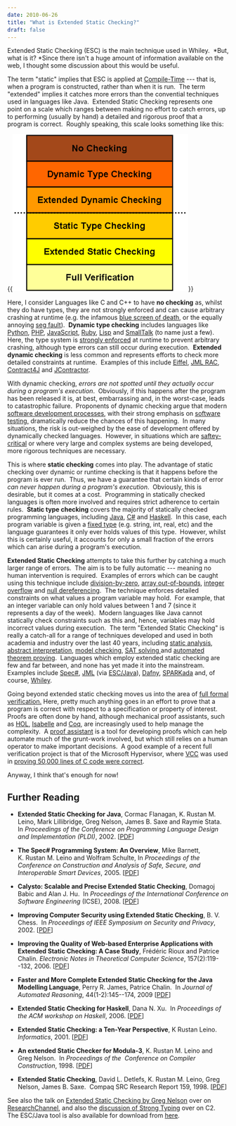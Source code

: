 ```yaml
---
date: 2010-06-26
title: "What is Extended Static Checking?"
draft: false
---
```


Extended Static Checking (ESC) is the main technique used in Whiley.  *But, what is it? *Since there isn't a huge amount of information available on the web, I thought some discussion about this would be useful.

The term "static" implies that ESC is applied at [Compile-Time](http://en.wikipedia.org/wiki/Compile_time) --- that is, when a program is constructed, rather than when it is run.  The term "extended" implies it catches more errors than the convential techniques used in languages like Java.  Extended Static Checking represents one point on a scale which ranges between making no effort to catch errors, up to performing (usually by hand) a detailed and rigorous proof that a program is correct.  Roughly speaking, this scale looks something like this:

{{<img class="text-center" width="400px" src="/images/2010/range.png">}}

Here, I consider Languages like C and C++ to have **no checking** as, whilst they do have types, they are not strongly enforced and can cause arbitrary crashing at runtime (e.g. the infamous [blue screen of death](http://en.wikipedia.org/wiki/Blue_Screen_of_Death), or the equally annoying [seg fault](http://en.wikipedia.org/wiki/Segmentation_fault)).  **Dynamic type checking** includes languages like [Python](http://en.wikipedia.org/wiki/Python_%28programming_language%29), [PHP](http://en.wikipedia.org/wiki/PHP), [JavaScript](http://en.wikipedia.org/wiki/JavaScript), [Ruby](http://www.ruby-lang.org/en/), [Lisp](http://en.wikipedia.org/wiki/Lisp_%28programming_language%29) and [SmallTalk](http://en.wikipedia.org/wiki/Smalltalk) (to name just a few).  Here, the type system is [strongly enforced](http://en.wikipedia.org/wiki/Strongly_typed_programming_language) at runtime to prevent arbitrary crashing, although type errors can still occur during execution.  **Extended dynamic checking** is less common and represents efforts to check more detailed constraints at runtime.  Examples of this include [Eiffel](http://en.wikipedia.org/wiki/Eiffel_%28programming_language%29), [JML RAC](http://cs.nju.edu.cn/boyland/ftjp/paper_18.pdf), [Contract4J](http://www.contract4j.org/contract4j) and [JContractor](http://jcontractor.sourceforge.net/index.html).

With dynamic checking, *errors are not spotted until they actually occur during a program's execution*.  Obviously, if this happens after the program has been released it is, at best, embarrassing and, in the worst-case, leads to catastrophic failure.  Proponents of dynamic checking argue that modern [software development processes](http://en.wikipedia.org/wiki/Software_development_process), with their strong emphasis on [software testing,](http://en.wikipedia.org/wiki/Software_testing) dramatically reduce the chances of this happening.  In many situations, the risk is out-weighed by the ease of development offered by dynamically checked languages.  However, in situations which are [saftey-critical](http://en.wikipedia.org/wiki/Life-critical_system) or where very large and complex systems are being developed, more rigorous techniques are necessary.

This is where **static checking** comes into play. The  advantage of static checking over dynamic or runtime checking is that it  happens before the program is ever run.  Thus, we have a guarantee that certain kinds of error *can never happen during a program's execution*.  Obviously, this is desirable, but it comes at a cost.  Programming in statically checked languages is often more involved and requires strict adherence to certain rules.  **Static type checking** covers the majority of statically checked programming languages, including [Java](http://en.wikipedia.org/wiki/Haskell_%28programming_language%29), [C#](http://en.wikipedia.org/wiki/C_Sharp_%28programming_language%29) and [Haskell](http://en.wikipedia.org/wiki/Haskell_%28programming_language%29).  In this case, each program variable is given a [fixed type](http://en.wikipedia.org/wiki/Type_system) (e.g. string, int, real, etc) and the language guarantees it only ever holds values of this type.  However, whilst this is certainly useful, it accounts for only a small fraction of the errors which can arise during a program's execution.

**Extended Static Checking** attempts to take this further by catching a much larger range of errors.  The aim is to be fully automatic --- meaning no human intervention is required.  Examples of errors which can be caught using this technique include [division-by-zero](http://en.wikipedia.org/wiki/Division_by_zero), [array out-of-bounds](http://en.wikipedia.org/wiki/Bounds_checking), [integer overflow](http://en.wikipedia.org/wiki/Integer_overflow) and [null dereferencing](http://en.wikipedia.org/wiki/Pointer_%28computing%29#Null_pointer).  The technique enforces detailed constraints on what values a program variable may hold.  For example, that an integer variable can only hold values between 1 and 7 (since it represents a day of the week).  Modern languages like Java cannot statically check constraints such as this and, hence, variables may hold incorrect values during execution.  The term "Extended Static Checking" is really a catch-all for a range of techniques developed and used in both academia and industry over the last 40 years, including [static analysis](http://en.wikipedia.org/wiki/Static_code_analysis), [abstract interpretation](http://en.wikipedia.org/wiki/Abstract_interpretation), [model checking](http://en.wikipedia.org/wiki/Model_checking), [SAT solving ](http://en.wikipedia.org/wiki/Satisfiability_Modulo_Theories)and [automated theorem proving](http://en.wikipedia.org/wiki/Automated_theorem_proving).  Languages which employ extended static checking are few and far between, and none has yet made it into the mainstream.  Examples include [Spec#](http://research.microsoft.com/en-us/projects/specSharp//), [JML](http://www.cs.ucf.edu/~leavens/JML/) (via [ESC/Java](http://secure.ucd.ie/products/opensource/ESCJava2/)), [Dafny](http://research.microsoft.com/en-us/projects/dafny/), [SPARKada](http://www.sparkada.com/) and, of course, [Whiley](http://whiley.org).

Going beyond extended static checking moves us into the area of [full formal verification.](http://en.wikipedia.org/wiki/Formal_verification) Here, pretty much anything goes in an effort to prove that a program is correct with respect to a specification or property of interest.  Proofs are often done by hand, although mechanical proof assistants, such as [HOL](http://en.wikipedia.org/wiki/HOL_theorem_prover), [Isabelle](http://en.wikipedia.org/wiki/Isabelle_(theorem_prover)) and [Coq](http://en.wikipedia.org/wiki/Coq), are increasingly used to help manage the complexity.  A [proof assistant](http://en.wikipedia.org/wiki/Interactive_theorem_proving) is a tool for developing proofs which can help automate much of the grunt-work involved, but which still relies on a human operator to make important decisions.  A good example of a recent full verification project is that of the Microsoft Hypervisor, where [VCC](http://citeseerx.ist.psu.edu/viewdoc/download?doi=10.1.1.150.2420&rep=rep1&type=pdf) was used in [proving 50,000 lines of C code were correct](http://www.microsoft.eu/Futures/Viewer/tabid/64/articleType/ArticleView/articleId/254/categoryId/16/Menu/1/Verifying-50000-lines-of-C-code.aspx).

Anyway, I think that's enough for now!
## Further Reading

   * **Extended Static Checking for Java**, Cormac Flanagan, K. Rustan M. Leino, Mark Lillibridge, Greg Nelson, James B. Saxe and Raymie Stata.  In *Proceedings of the Conference on Programming Language Design and Implementation (PLDI)*, 2002. [[PDF](http://citeseerx.ist.psu.edu/viewdoc/download?doi=10.1.1.113.9957&rep=rep1&type=pdf)]

   * **The  Spec# Programming System: An Overview**, Mike Barnett,  K. Rustan M. Leino  and Wolfram Schulte, In *Proceedings of the Conference on  Construction  and Analysis of Safe, Secure, and Interoperable Smart Devices*,  2005. [[PDF](http://citeseerx.ist.psu.edu/viewdoc/download?doi=10.1.1.70.1523&rep=rep1&type=pdf)]

   * **Calysto: Scalable and Precise Extended Static Checking**, Domagoj Babic and Alan J. Hu.  In *Proceedings of the International Conference on Software Engineering* (ICSE), 2008. [[PDF](http://citeseerx.ist.psu.edu/viewdoc/download?doi=10.1.1.118.5765&rep=rep1&type=pdfhttp://citeseerx.ist.psu.edu/viewdoc/download?doi=10.1.1.118.5765&rep=rep1&type=pdf)]

   * **Improving Computer Security using Extended Static Checking**, B. V. Chess.  In *Proceedings of IEEE Symposium on Security and Privacy*, 2002. [[PDF](http://citeseerx.ist.psu.edu/viewdoc/download?doi=10.1.1.15.2090&rep=rep1&type=pdf)]

   * **Improving the Quality of Web-based Enterprise 		 Applications with Extended Static Checking: A Case 		 Study**,  Frédéric Rioux and Patrice Chalin. *Electronic Notes in Theoretical Computer Science*, 157(2):119--132, 2006. [[PDF](http://dx.doi.org/10.1016/j.entcs.2005.12.050)]

   * **Faster and More Complete Extended Static Checking for the Java Modelling Language**, Perry R. James, Patrice Chalin.  In *Journal of Automated Reasoning*, 44(1-2):145--174, 2009 [[PDF](http://users.encs.concordia.ca/~chalin/papers/JamesChalin2009-10-JAR-EnhancedESC.pdf)]

   * **Extended Static Checking for Haskell**, Dana N. Xu.  In *Proceedings of the ACM workshop  on Haskell*, 2006. [[PDF](http://citeseerx.ist.psu.edu/viewdoc/download?doi=10.1.1.64.4156&rep=rep1&type=pdf)]

   * **Extended Static Checking: a Ten-Year Perspective**, K Rustan Leino.  *Informatics*, 2001. [[PDF](http://citeseerx.ist.psu.edu/viewdoc/download?doi=10.1.1.26.1150&rep=rep1&type=pdf)]

   * **An  extended Static Checker for Modula-3**, K. Rustan  M. Leino and Greg Nelson.  In *Proceedings  of the  Conference on Compiler Construction*,  1998. [[PDF](http://www.springerlink.com/index/w60172xq02212066.pdf)]

   * **Extended Static Checking**, David L. Detlefs, K. Rustan M. Leino, Greg Nelson, James B. Saxe.  Compaq SRC Research Report 159, 1998. [[PDF](ftp://gatekeeper.research.compaq.com/pub/DEC/SRC/research-reports/SRC-159.pdf)]


See also the talk on [Extended Static Checking by Greg Nelson](http://www.researchchannel.org/prog/displayevent.aspx?rID=2761) over on [ResearchChannel](http://www.researchchannel.org), and also the [discussion of Strong Typing](http://www.c2.com/cgi/wiki?StronglyTyped) over on C2.  The ESC/Java tool is also available for download from [here](http://secure.ucd.ie/products/opensource/ESCJava2/).
